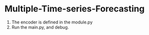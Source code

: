 # Multiple-Time-series-Forecasting

1. The encoder is defined in the module.py
2. Run the main.py, and debug.
